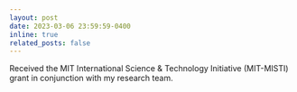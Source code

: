 ```yaml
---
layout: post
date: 2023-03-06 23:59:59-0400
inline: true
related_posts: false
---
```


Received the MIT International Science & Technology Initiative (MIT-MISTI) grant in conjunction with my research team.
